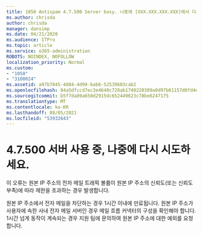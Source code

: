 ```yaml
---
title: 1050 Antispam 4.7.500 Server busy. 나중에 [XXX.XXX.XXX.XXX]에서 다시 시도하세요.
ms.author: chrisda
author: chrisda
manager: dansimp
ms.date: 04/21/2020
ms.audience: ITPro
ms.topic: article
ms.service: o365-administration
ROBOTS: NOINDEX, NOFOLLOW
localization_priority: Normal
ms.custom:
- "1050"
- "3100024"
ms.assetid: a97b7845-4884-4d99-bab6-52539603cab2
ms.openlocfilehash: 84a5dfccd7ec3e4640c728ab1740220309a0d97b61157d0fd4e463ed95aef0d2
ms.sourcegitcommit: b5f7da89a650d2915dc652449623c78be6247175
ms.translationtype: MT
ms.contentlocale: ko-KR
ms.lasthandoff: 08/05/2021
ms.locfileid: "53932643"
---
```

# <a name="47500-server-busy-please-try-again-later"></a>4.7.500 서버 사용 중, 나중에 다시 시도하세요.

이 오류는 원본 IP 주소의 전자 메일 트래픽 볼륨이 원본 IP 주소의 신뢰도(또는 신뢰도 부족)에 따라 제한을 초과하는 경우 발생합니다.

원본 IP 주소에서 전자 메일을 차단하는 경우 1시간 이내에 만료됩니다. 원본 IP 주소가 사용자에 속한 사내 전자 메일 서버인 경우 메일 흐름 커넥터의 구성을 확인해야 합니다. 1시간 넘게 동작이 계속되는 경우 지원 팀에 문의하여 원본 IP 주소에 대한 예외를 요청합니다.
